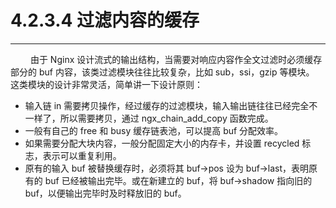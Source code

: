 # 4.2.3.4 过滤内容的缓存
***

&emsp;&emsp;
由于 Nginx 设计流式的输出结构，当需要对响应内容作全文过滤时必须缓存部分的 buf 内容，该类过滤模块往往比较复杂，比如 sub，ssi，gzip 等模块。
这类模块的设计非常灵活，简单讲一下设计原则：

+ 输入链 in 需要拷贝操作，经过缓存的过滤模块，输入输出链往往已经完全不一样了，所以需要拷贝，通过 ngx\_chain\_add\_copy 函数完成。
+ 一般有自己的 free 和 busy 缓存链表池，可以提高 buf 分配效率。
+ 如果需要分配大块内容，一般分配固定大小的内存卡，并设置 recycled 标志，表示可以重复利用。
+ 原有的输入 buf 被替换缓存时，必须将其 buf->pos 设为 buf->last，表明原有的 buf 已经被输出完毕。或在新建立的 buf，将 buf->shadow 指向旧的 buf，以便输出完毕时及时释放旧的 buf。